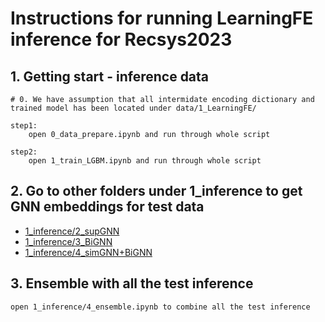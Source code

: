 # Instructions for running LearningFE inference for Recsys2023

## 1. Getting start - inference data

```
# 0. We have assumption that all intermidate encoding dictionary and trained model has been located under data/1_LearningFE/

step1:
    open 0_data_prepare.ipynb and run through whole script

step2:
    open 1_train_LGBM.ipynb and run through whole script

```

## 2. Go to other folders under 1_inference to get GNN embeddings for test data

* [1_inference/2_supGNN](/1_inference/2_supGNN/)
* [1_inference/3_BiGNN](/1_inference/3_BiGNN)
* [1_inference/4_simGNN+BiGNN](/1_inference/4_simGNN+BiGNN)

## 3. Ensemble with all the test inference

```
open 1_inference/4_ensemble.ipynb to combine all the test inference

```
